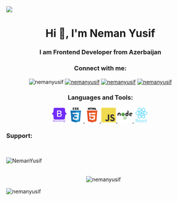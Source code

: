<img align="center" src="[https://camo.githubusercontent.com/19db51af5f90f1b152bc0b9078f5fe97053955be5074f03f17019c70345bdcdb/68747470733a2f2f6d69726f2e6d656469756d2e636f6d2f6d61782f313336302f302a37513379765349765f7430696f4a2d5a2e676966](https://camo.githubusercontent.com/4d9f5ecceb711eec6e2018f38a5677dc657c9738d4a65ba3b928c41c0a45b439/68747470733a2f2f6d69726f2e6d656469756d2e636f6d2f6d61782f313336302f302a37513379765349765f7430696f4a2d5a2e676966)" >
<h1 align="center">Hi 👋, I'm Neman Yusif</h1>
<h3 align="center">I am Frontend Developer from Azerbaijan</h3>

<h3 align="center",color="aqua">Connect with me:</h3>
<p align="center" color="aqua" display="flex" justify-content="space-between"
<a href="https://twitter.com/nemanyusif" target="blank"><img align="center" src="https://raw.githubusercontent.com/rahuldkjain/github-profile-readme-generator/master/src/images/icons/Social/twitter.svg" alt="nemanyusif" height="30" width="40" /></a>
<a href="https://linkedin.com/in/nemanyusif" target="blank"><img align="center" src="https://raw.githubusercontent.com/rahuldkjain/github-profile-readme-generator/master/src/images/icons/Social/linked-in-alt.svg" alt="nemanyusif" height="30" width="40" /></a>
<a href="https://fb.com/nemanyusif" target="blank"><img align="center" src="https://raw.githubusercontent.com/rahuldkjain/github-profile-readme-generator/master/src/images/icons/Social/facebook.svg" alt="nemanyusif" height="30" width="40" /></a>
<a href="https://instagram.com/nemanyusif" target="blank"><img align="center" src="https://raw.githubusercontent.com/rahuldkjain/github-profile-readme-generator/master/src/images/icons/Social/instagram.svg" alt="nemanyusif" height="30" width="40" /></a>
</p>

<h3 align="center">Languages and Tools:</h3>
<p align="center" color="aqua" display="flex" justify-content="space-between <a href="https://getbootstrap.com" target="_blank" rel="noreferrer"> <img src="https://raw.githubusercontent.com/devicons/devicon/master/icons/bootstrap/bootstrap-plain-wordmark.svg" alt="bootstrap" width="40" height="40"/> </a> <a href="https://www.w3schools.com/css/" target="_blank" rel="noreferrer"> <img src="https://raw.githubusercontent.com/devicons/devicon/master/icons/css3/css3-original-wordmark.svg" alt="css3" width="40" height="40"/> </a> <a href="https://www.w3.org/html/" target="_blank" rel="noreferrer"> <img src="https://raw.githubusercontent.com/devicons/devicon/master/icons/html5/html5-original-wordmark.svg" alt="html5" width="40" height="40"/> </a> <a href="https://developer.mozilla.org/en-US/docs/Web/JavaScript" target="_blank" rel="noreferrer"> <img src="https://raw.githubusercontent.com/devicons/devicon/master/icons/javascript/javascript-original.svg" alt="javascript" width="40" height="40"/> </a> <a href="https://nodejs.org" target="_blank" rel="noreferrer"> <img src="https://raw.githubusercontent.com/devicons/devicon/master/icons/nodejs/nodejs-original-wordmark.svg" alt="nodejs" width="40" height="40"/> </a> <a href="https://reactjs.org/" target="_blank" rel="noreferrer"> <img src="https://raw.githubusercontent.com/devicons/devicon/master/icons/react/react-original-wordmark.svg" alt="react" width="40" height="40"/> </a> </p>

<h3 align="left">Support:</h3><br/>
<p><a href="https://www.buymeacoffee.com/NemanYusif"> <img align="left" src="https://cdn.buymeacoffee.com/buttons/v2/default-yellow.png" height="50" width="210" alt="NemanYusif" /></a></p><br><br>

<p>&nbsp;<img align="center" src="https://github-readme-stats.vercel.app/api?username=nemanyusif&show_icons=true&locale=en" alt="nemanyusif" /></p>

<p><img align="center" src="https://github-readme-streak-stats.herokuapp.com/?user=nemanyusif&" alt="nemanyusif" /></p>
